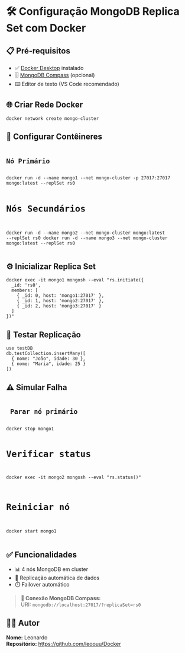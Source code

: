 <h1>🛠 Configuração MongoDB Replica Set com Docker</h1>

<h2>📋 Pré-requisitos</h2>
<ul>
    <li>✅ <a href="https://www.docker.com/products/docker-desktop/" target="_blank" rel="noopener noreferrer">Docker Desktop</a> instalado</li>
    <li>🗄️ <a href="https://www.mongodb.com/try/download/compass" target="_blank" rel="noopener noreferrer">MongoDB Compass</a> (opcional)</li>
    <li>⌨️ Editor de texto (VS Code recomendado)</li>
</ul>

<h2>🌐 Criar Rede Docker</h2>
<pre><code>docker network create mongo-cluster</code></pre>

<h2>🐳 Configurar Contêineres</h2>
<pre><code><h2>Nó Primário</h2>
docker run -d --name mongo1 --net mongo-cluster -p 27017:27017 mongo:latest --replSet rs0

# Nós Secundários
docker run -d --name mongo2 --net mongo-cluster mongo:latest --replSet rs0
docker run -d --name mongo3 --net mongo-cluster mongo:latest --replSet rs0</code></pre>

<h2>⚙️ Inicializar Replica Set</h2>
<pre><code>docker exec -it mongo1 mongosh --eval "rs.initiate({
  _id: 'rs0',
  members: [
    { _id: 0, host: 'mongo1:27017' },
    { _id: 1, host: 'mongo2:27017' },
    { _id: 2, host: 'mongo3:27017' }
  ]
})"</code></pre>

<h2>🧪 Testar Replicação</h2>
<pre><code>use testDB
db.testCollection.insertMany([
  { nome: "João", idade: 30 },
  { nome: "Maria", idade: 25 }
])</code></pre>

<h2>⚠️ Simular Falha</h2>
<pre><code><h2> Parar nó primário </h2>
docker stop mongo1

# Verificar status
docker exec -it mongo2 mongosh --eval "rs.status()"

# Reiniciar nó
docker start mongo1</code></pre>

<h2>✅ Funcionalidades</h2>
<ul>
    <li>📊 4 nós MongoDB em cluster</li>
    <li>🔄 Replicação automática de dados</li>
    <li>⏱️ Failover automático</li>
</ul>

<blockquote>
    <strong>🔌 Conexão MongoDB Compass:</strong><br>
    URI: <code>mongodb://localhost:27017/?replicaSet=rs0</code>
</blockquote>

<h2>👨‍💻 Autor</h2>
    <p><strong>Nome:</strong> Leonardo <br>
       <strong>Repositório:</strong> <a href="#">https://github.com/leoouu/Docker</a></p>
